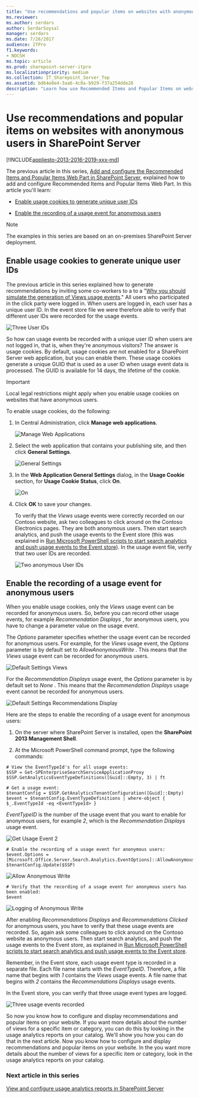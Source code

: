 ```yaml
---
title: "Use recommendations and popular items on websites with anonymous users in SharePoint Server"
ms.reviewer: 
ms.author: serdars
author: SerdarSoysal
manager: serdars
ms.date: 7/26/2017
audience: ITPro
f1.keywords:
- NOCSH
ms.topic: article
ms.prod: sharepoint-server-itpro
ms.localizationpriority: medium
ms.collection: IT_Sharepoint_Server_Top
ms.assetid: bd64e8e4-3aa6-4c0a-b929-f37a254dde26
description: "Learn how use Recommended Items and Popular Items on websites with anonymous users in SharePoint Server."
---
```


# Use recommendations and popular items on websites with anonymous users in SharePoint Server

[!INCLUDE[appliesto-2013-2016-2019-xxx-md](../includes/appliesto-2013-2016-2019-xxx-md.md)]
  
The previous article in this series, [Add and configure the Recommended Items and Popular Items Web Part in SharePoint Server](add-and-configure-the-recommended-items-and-popular-items-web-part.md), explained how to add and configure Recommended Items and Popular Items Web Part. In this article you'll learn:
  
- [Enable usage cookies to generate unique user IDs](use-recommendations-and-popular-items-on-websites-with-anonymous-users.md#BKMK_EnableUsageCookiestoGenerateUniqueUserIDs)
    
- [Enable the recording of a usage event for anonymous users](use-recommendations-and-popular-items-on-websites-with-anonymous-users.md#BKMK_EnabletheRecordingofaUsageEventforAnonymousUsers)
    
> [!NOTE]
> The examples in this series are based on an on-premises SharePoint Server deployment. 
  
## Enable usage cookies to generate unique user IDs
<a name="BKMK_EnableUsageCookiestoGenerateUniqueUserIDs"> </a>

The previous article in this series explained how to generate recommendations by inviting some co-workers to a to a "[Why you should simulate the generation of Views usage events](change-the-content-search-web-part-display-template-and-use-windows-powershell-t.md#BKMK_WhyYouShouldSimulateTheGenerationOfViewsUsageEvents)." All users who participated in the click party were logged in. When users are logged in, each user has a unique user ID. In the event store file we were therefore able to verify that different user IDs were recorded for the usage events.
  
![Three User IDs](../media/OTCSP_ThreeUserIDs.png)
  
So how can usage events be recorded with a unique user ID when users are not logged in, that is, when they're anonymous visitors? The answer is usage cookies. By default, usage cookies are not enabled for a SharePoint Server web application, but you can enable them. These usage cookies generate a unique GUID that is used as a user ID when usage event data is processed. The GUID is available for 14 days, the lifetime of the cookie.
  
> [!IMPORTANT]
> Local legal restrictions might apply when you enable usage cookies on websites that have anonymous users. 
  
To enable usage cookies, do the following:
  
1. In Central Administration, click **Manage web applications**. 
    
     ![Manage Web Applications](../media/OTCSP_ManageWebApplications.png)
  
2. Select the web application that contains your publishing site, and then click **General Settings**. 
    
     ![General Settings](../media/OTCSP_GeneralSettings.png)
  
3. In the **Web Application General Settings** dialog, in the **Usage Cookie** section, for **Usage Cookie Status**, click **On**. 
    
     ![On](../media/OTCSP_On.png)
  
4. Click **OK** to save your changes. 
    
    To verify that the  *Views*  usage events were correctly recorded on our Contoso website, ask two colleagues to click around on the Contoso Electronics pages. They are both anonymous users. Then start search analytics, and push the usage events to the Event store (this was explained in [Run Microsoft PowerShell scripts to start search analytics and push usage events to the Event store](change-the-content-search-web-part-display-template-and-use-windows-powershell-t.md#BKMK_RunWindowsPowerShellToStartSearchAnalyticsAndPushUsageEventsToTheEventStore)). In the usage event file, verify that two user IDs are recorded.
    
     ![Two anonymous User IDs](../media/OTCSP_TwoAnonymousUserIDs.png)
  
## Enable the recording of a usage event for anonymous users
<a name="BKMK_EnabletheRecordingofaUsageEventforAnonymousUsers"> </a>

When you enable usage cookies, only the  *Views*  usage event can be recorded for anonymous users. So, before you can record other usage events, for example  *Recommendation Displays*  , for anonymous users, you have to change a parameter value on the usage event. 
  
The  *Options*  parameter specifies whether the usage event can be recorded for anonymous users. For example, for the  *Views*  usage event, the  *Options*  parameter is by default set to  *AllowAnonymousWrite*  . This means that the  *Views*  usage event can be recorded for anonymous users. 
  
![Default Settings Views](../media/OTCSP_DefaultSettingsViews.png)
  
For the  *Recommendation Displays*  usage event, the  *Options*  parameter is by default set to  *None*  . This means that the  *Recommendation Displays*  usage event cannot be recorded for anonymous users. 
  
![Default Settings Recommendations Display](../media/OTCSP_DefaultSettingsRecsDisp.png)
  
Here are the steps to enable the recording of a usage event for anonymous users:
  
1. On the server where SharePoint Server is installed, open the **SharePoint 2013 Management Shell**. 
    
2. At the Microsoft PowerShell command prompt, type the following commands:
    
  ```
  # View the EventTypeId's for all usage events:
  $SSP = Get-SPEnterpriseSearchServiceApplicationProxy
  $SSP.GetAnalyticsEventTypeDefinitions([Guid]::Empty, 3) | ft
  ```

  ```
  # Get a usage event:
  $tenantConfig = $SSP.GetAnalyticsTenantConfiguration([Guid]::Empty)
  $event = $tenantConfig.EventTypeDefinitions | where-object { $_.EventTypeId -eq <EventTypeId> }
  ```

  *EventTypeID* is the number of the usage event that you want to enable for anonymous users, for example *2*, which is the *Recommendation Displays* usage event. 

   ![Get Usage Event 2](../media/OTCSP_GetUsageEvent2.png)
  
  ```
  # Enable the recording of a usage event for anonymous users:
  $event.Options = [Microsoft.Office.Server.Search.Analytics.EventOptions]::AllowAnonymousWrite
  $tenantConfig.Update($SSP)
  ```

   ![Allow Anonymous Write](../media/OTCSP_AllowAnonymousWrite.png)
  
  ```
  # Verify that the recording of a usage event for anonymous users has been enabled:
  $event
  ```

   ![Logging of Anonymous Write](../media/OTCSP_LoggingOfAnonymousWrite.png)
  
After enabling *Recommendations Displays* and *Recommendations Clicked* for anonymous users, you have to verify that these usage events are recorded. So, again ask some colleagues to click around on the Contoso website as anonymous users. Then start search analytics, and push the usage events to the Event store, as explained in [Run Microsoft PowerShell scripts to start search analytics and push usage events to the Event store](change-the-content-search-web-part-display-template-and-use-windows-powershell-t.md#BKMK_RunWindowsPowerShellToStartSearchAnalyticsAndPushUsageEventsToTheEventStore).
    
Remember, in the Event store, each usage event type is recorded in a separate file. Each file name starts with the *EventTypeID*. Therefore, a file name that begins with *1* contains the *Views* usage events. A file name that begins with *2* contains the *Recommendations Displays* usage events. 
    
In the Event store, you can verify that three usage event types are logged.
    
   ![Three usage events recorded](../media/OTCSP_ThreeUsageEventsRecorded.png)
  
So now you know how to configure and display recommendations and popular items on your website. If you want more details about the number of views for a specific item or category, you can do this by looking in the usage analytics reports on your catalog. We'll show you how you can do that in the next article. Now you know how to configure and display recommendations and popular items on your website. In the you want more details about the number of views for a specific item or category, look in the usage analytics reports on your catalog.
  
### Next article in this series

[View and configure usage analytics reports in SharePoint Server](view-and-configure-usage-analytics-reports.md)
  

